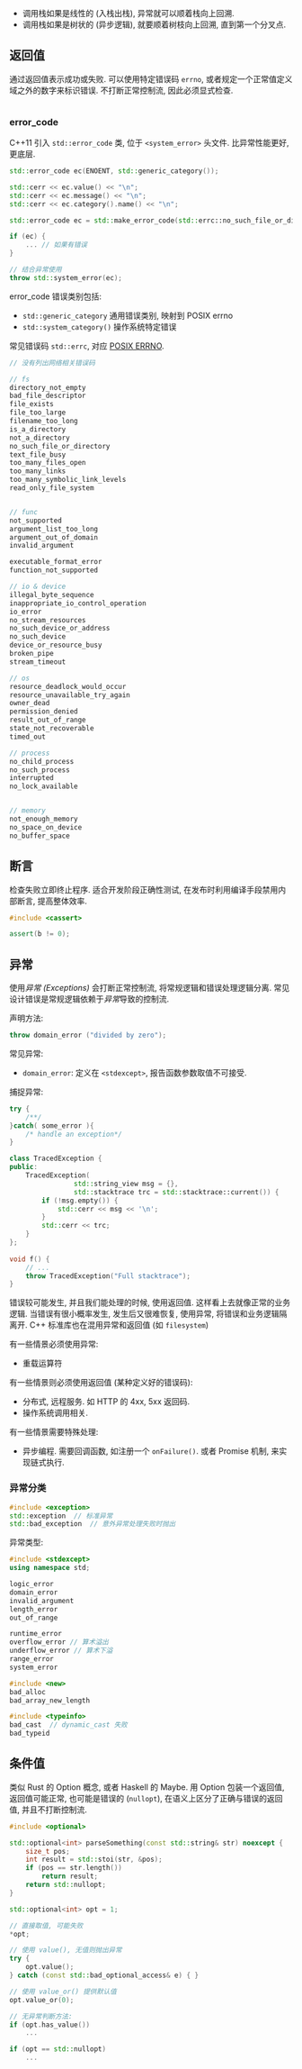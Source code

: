 - 调用栈如果是线性的 (入栈出栈), 异常就可以顺着栈向上回溯.
- 调用栈如果是树状的 (异步逻辑), 就要顺着树枝向上回溯, 直到第一个分叉点.

## 返回值

通过返回值表示成功或失败. 可以使用特定错误码 `errno`, 或者规定一个正常值定义域之外的数字来标识错误. 不打断正常控制流, 因此必须显式检查.

```c
```

### error_code 

C++11 引入 `std::error_code` 类, 位于 `<system_error>` 头文件. 比异常性能更好, 更底层.

```cpp
std::error_code ec(ENOENT, std::generic_category());

std::cerr << ec.value() << "\n";
std::cerr << ec.message() << "\n";
std::cerr << ec.category().name() << "\n";

std::error_code ec = std::make_error_code(std::errc::no_such_file_or_directory);

if (ec) {
	... // 如果有错误
}

// 结合异常使用
throw std::system_error(ec);
```

error_code 错误类别包括:
- `std::generic_category` 通用错误类别, 映射到 POSIX errno 
- `std::system_category()` 操作系统特定错误

常见错误码 `std::errc`, 对应 [POSIX ERRNO](../../../src/errno.h).
```cpp
// 没有列出网络相关错误码

// fs
directory_not_empty
bad_file_descriptor
file_exists
file_too_large
filename_too_long
is_a_directory
not_a_directory
no_such_file_or_directory
text_file_busy
too_many_files_open
too_many_links
too_many_symbolic_link_levels
read_only_file_system


// func
not_supported
argument_list_too_long
argument_out_of_domain
invalid_argument

executable_format_error
function_not_supported

// io & device 
illegal_byte_sequence
inappropriate_io_control_operation
io_error
no_stream_resources
no_such_device_or_address
no_such_device
device_or_resource_busy
broken_pipe
stream_timeout

// os
resource_deadlock_would_occur
resource_unavailable_try_again
owner_dead
permission_denied
result_out_of_range
state_not_recoverable
timed_out

// process 
no_child_process
no_such_process
interrupted
no_lock_available


// memory 
not_enough_memory
no_space_on_device
no_buffer_space
```

## 断言

检查失败立即终止程序. 适合开发阶段正确性测试, 在发布时利用编译手段禁用内部断言, 提高整体效率. 

```cpp
#include <cassert>

assert(b != 0);
```

## 异常

使用*异常 (Exceptions)* 会打断正常控制流, 将常规逻辑和错误处理逻辑分离. 常见设计错误是常规逻辑依赖于*异常*导致的控制流.

声明方法: 
```cpp
throw domain_error ("divided by zero");
```

常见异常: 
- `domain_error`: 定义在 `<stdexcept>`, 报告函数参数取值不可接受.


捕捉异常:
```cpp
try {
	/**/
}catch( some_error ){
	/* handle an exception*/
}
```

```cpp
class TracedException {
public:
    TracedException(
                std::string_view msg = {},
                std::stacktrace trc = std::stacktrace::current()) {
        if (!msg.empty()) {
            std::cerr << msg << '\n';
        }
        std::cerr << trc;
    }
};
 
void f() {
    // ...
    throw TracedException("Full stacktrace");
}
```

错误较可能发生, 并且我们能处理的时候, 使用返回值. 这样看上去就像正常的业务逻辑. 当错误有很小概率发生, 发生后又很难恢复, 使用异常, 将错误和业务逻辑隔离开. C++ 标准库也在混用异常和返回值 (如 `filesystem`)

有一些情景必须使用异常:
- 重载运算符

有一些情景则必须使用返回值 (某种定义好的错误码):
- 分布式, 远程服务. 如 HTTP 的 4xx, 5xx 返回码.
- 操作系统调用相关.

有一些情景需要特殊处理:
- 异步编程. 需要回调函数, 如注册一个 `onFailure()`. 或者 Promise 机制, 来实现链式执行.

### 异常分类

```cpp
#include <exception>
std::exception  // 标准异常
std::bad_exception  // 意外异常处理失败时抛出
```

异常类型:
```cpp
#include <stdexcept>
using namespace std;

logic_error
domain_error
invalid_argument 
length_error 
out_of_range

runtime_error 
overflow_error // 算术溢出
underflow_error // 算术下溢
range_error 
system_error 

#include <new>
bad_alloc 
bad_array_new_length 

#include <typeinfo>
bad_cast  // dynamic_cast 失败
bad_typeid
```

## 条件值

类似 Rust 的 Option 概念, 或者 Haskell 的 Maybe. 用 Option 包装一个返回值, 返回值可能正常, 也可能是错误的 (`nullopt`), 在语义上区分了正确与错误的返回值, 并且不打断控制流.

```cpp
#include <optional>

std::optional<int> parseSomething(const std::string& str) noexcept {
	size_t pos;
	int result = std::stoi(str, &pos); 
	if (pos == str.length())
		return result;
	return std::nullopt;
}

std::optional<int> opt = 1;

// 直接取值, 可能失败
*opt;

// 使用 value(), 无值则抛出异常
try {
	opt.value();
} catch (const std::bad_optional_access& e) { }

// 使用 value_or() 提供默认值
opt.value_or(0);

// 无异常判断方法:
if (opt.has_value()) 
	...

if (opt == std::nullopt)
	...
```